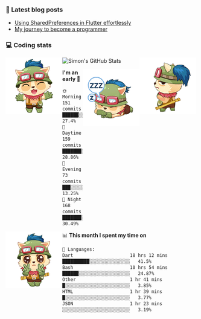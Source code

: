 ### 📘 Latest blog posts

<!-- BLOG-POST-LIST:START -->
- [Using SharedPreferences in Flutter effortlessly](http://blog.codingteemo.me/2020/07/15/Using-SharedPreferences-in-Flutter-effortlessly/)
- [My journey to become a programmer](http://blog.codingteemo.me/2018/07/14/My-journey-to-become-a-programmer/)
<!-- BLOG-POST-LIST:END -->

### 💻 Coding stats
<img align="right" src="https://raw.githubusercontent.com/simonpham/simonpham/master/assets/images/6kiur.gif" >


<img align="left" src="https://raw.githubusercontent.com/simonpham/simonpham/master/assets/images/5kiur.gif" >

![Simon's GitHub Stats](https://github-readme-stats-obu2qdcs2.vercel.app/api?username=simonpham)

<img align="right" src="https://raw.githubusercontent.com/simonpham/simonpham/master/assets/images/4kiur.gif" >

<!--START_SECTION:waka-->
**I'm an early 🐤** 

```text
🌞 Morning    151 commits    ██████░░░░░░░░░░░░░░░░░░░   27.4% 
🌆 Daytime    159 commits    ███████░░░░░░░░░░░░░░░░░░   28.86% 
🌃 Evening    73 commits     ███░░░░░░░░░░░░░░░░░░░░░░   13.25% 
🌙 Night      168 commits    ███████░░░░░░░░░░░░░░░░░░   30.49%

```


<img align="left" src="https://raw.githubusercontent.com/simonpham/simonpham/master/assets/images/19kiur.gif" >📊 **This month I spent my time on** 

```text
💬 Languages: 
Dart                     18 hrs 12 mins      ██████████░░░░░░░░░░░░░░░   41.5% 
Bash                     10 hrs 54 mins      ██████░░░░░░░░░░░░░░░░░░░   24.87% 
Other                    1 hr 41 mins        █░░░░░░░░░░░░░░░░░░░░░░░░   3.85% 
HTML                     1 hr 39 mins        █░░░░░░░░░░░░░░░░░░░░░░░░   3.77% 
JSON                     1 hr 23 mins        ░░░░░░░░░░░░░░░░░░░░░░░░░   3.19%

```


<!--END_SECTION:waka-->
